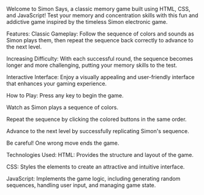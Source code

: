 Welcome to Simon Says, a classic memory game built using HTML, CSS, and JavaScript!
Test your memory and concentration skills with this fun and addictive game inspired by the timeless Simon electronic game.

Features:
Classic Gameplay: Follow the sequence of colors and sounds as Simon plays them, then repeat the sequence back correctly to advance to the next level.

Increasing Difficulty: With each successful round, the sequence becomes longer and more challenging, putting your memory skills to the test.

Interactive Interface: Enjoy a visually appealing and user-friendly interface that enhances your gaming experience.

How to Play:
Press any key to begin the game.

Watch as Simon plays a sequence of colors.

Repeat the sequence by clicking the colored buttons in the same order.

Advance to the next level by successfully replicating Simon's sequence.

Be careful! One wrong move ends the game.

Technologies Used:
HTML: Provides the structure and layout of the game.

CSS: Styles the elements to create an attractive and intuitive interface.

JavaScript: Implements the game logic, including generating random sequences, handling user input, and managing game state.


